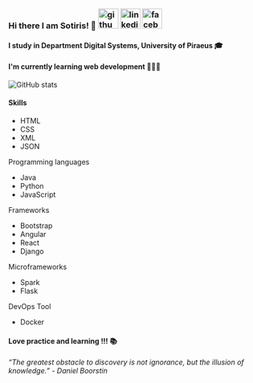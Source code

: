 ### Hi there I am Sotiris! 👋 [<img src='https://cdn.jsdelivr.net/npm/simple-icons@3.0.1/icons/github.svg' alt='github' height='40'>](https://github.com/sotiriskarageorgopoulos)  [<img src='https://cdn.jsdelivr.net/npm/simple-icons@3.0.1/icons/linkedin.svg' alt='linkedin' height='40'>](https://www.linkedin.com/in/sotiris-karageorgopoulos-537391175/)  [<img src='https://cdn.jsdelivr.net/npm/simple-icons@3.0.1/icons/facebook.svg' alt='facebook' height='40'>](https://www.facebook.com/sotiris.karageorgopoulos)

#### I study in Department Digital Systems, University  of Piraeus 🎓

#### I'm currently learning web development 👨🏻‍💻

![GitHub stats](https://github-readme-stats.vercel.app/api?username=sotiriskarageorgopoulos&show_icons=true)

#### Skills
- HTML
- CSS
- XML
- JSON

Programming languages
- Java
- Python
- JavaScript

Frameworks
- Bootstrap
- Angular
- React
- Django

Microframeworks
- Spark
- Flask

DevOps Tool
- Docker

#### Love practice and learning !!! 📚

###### “The greatest obstacle to discovery is not ignorance, but the illusion of knowledge.” - Daniel Boorstin
